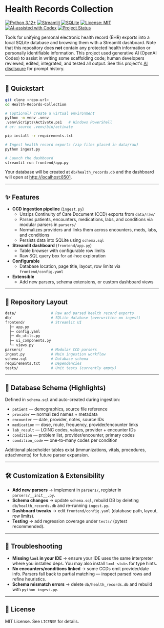 # Health Records Collection

[![Python 3.12+](https://img.shields.io/badge/python-3.12+-blue.svg)](https://www.python.org/downloads/release/python-3120/)
[![Streamlit](https://img.shields.io/badge/Streamlit-dashboard-ff4b4b.svg?logo=streamlit)](https://streamlit.io)
[![SQLite](https://img.shields.io/badge/SQLite-database-07405e.svg?logo=sqlite)](https://www.sqlite.org)
[![License: MIT](https://img.shields.io/badge/License-MIT-green.svg)](LICENSE)
[![AI-assisted with Codex](https://img.shields.io/badge/AI--Assisted-OpenAI_Codex-blueviolet?logo=openai&logoColor=white)](https://www.chatgpt.com)
[![Project Status](https://img.shields.io/badge/status-in%20progress-yellow.svg)](#)

Tools for unifying personal electronic health record (EHR) exports into a local SQLite database and browsing them with a Streamlit dashboard. Note that this repository does **not** contain any protected health information or personally identifiable information. This project used generative AI (OpenAI Codex) to assist in writing some scaffolding code; human developers reviewed, edited, integrated, and tested all output. See this project's [AI disclsoure](https://github.com/lparlett/Health-Records-Collection/blob/main/AI_dislosure.md) for prompt history.

---

## 🚀 Quickstart

```bash
git clone <repo-url>
cd Health-Records-Collection

# (optional) create a virtual environment
python -m venv .venv
.venv\Scripts\Activate.ps1   # Windows PowerShell
# or: source .venv/bin/activate

pip install -r requirements.txt

# Ingest health record exports (zip files placed in data/raw)
python ingest.py

# Launch the dashboard
streamlit run frontend/app.py
```

Your database will be created at `db/health_records.db` and the dashboard will open at [http://localhost:8501](http://localhost:8501).

---

## ✨ Features

- **CCD ingestion pipeline** (`ingest.py`)
  - Unzips Continuity of Care Document (CCD) exports from `data/raw/`
  - Parses patients, encounters, medications, labs, and conditions via modular parsers in `parsers/`
  - Normalizes providers and links them across encounters, meds, labs, and conditions
  - Persists data into SQLite using `schema.sql`
- **Streamlit dashboard** (`frontend/app.py`)
  - Table browser with configurable row limits
  - Raw SQL query box for ad-hoc exploration
- **Configurable**
  - Database location, page title, layout, row limits via `frontend/config.yaml`
- **Extensible**
  - Add new parsers, schema extensions, or custom dashboard views

---

## 📂 Repository Layout

```bash
data/                # Raw and parsed health record exports
db/                  # SQLite database (overwritten on ingest)
frontend/            # Streamlit UI
  ├─ app.py
  ├─ config.yaml
  ├─ db_utils.py
  ├─ ui_components.py
  └─ views.py
parsers/             # Modular CCD parsers
ingest.py            # Main ingestion workflow
schema.sql           # Database schema
requirements.txt     # Dependencies
tests/               # Unit tests (currently empty)
```

---

## 🧱 Database Schema (Highlights)

Defined in `schema.sql` and auto-created during ingestion:

- `patient` — demographics, source file reference  
- `provider` — normalized names + metadata  
- `encounter` — date, provider, notes, source IDs  
- `medication` — dose, route, frequency, provider/encounter links  
- `lab_result` — LOINC codes, values, provider + encounter IDs  
- `condition` — problem list, provider/encounter, primary codes  
- `condition_code` — one-to-many codes per condition  

Additional placeholder tables exist (immunizations, vitals, procedures, attachments) for future parser expansion.

---

## 🛠️ Customization & Extensibility

- **Add new parsers** → implement in `parsers/`, register in `parsers/__init__.py`.  
- **Schema changes** → update `schema.sql`, rebuild DB by deleting `db/health_records.db` and re-running `ingest.py`.  
- **Dashboard tweaks** → edit `frontend/config.yaml` (database path, layout, row limits).  
- **Testing** → add regression coverage under `tests/` (pytest recommended).

---

## 🐞 Troubleshooting

- **Missing `lxml` in your IDE** → ensure your IDE uses the same interpreter where you installed deps. You may also install `lxml-stubs` for type hints.  
- **No encounters/conditions linked** → some CCDs omit provider/date info. Parsers fall back to partial matching — inspect parsed rows and refine heuristics.  
- **Schema mismatch errors** → delete `db/health_records.db` and rebuild with `python ingest.py`.  

---

## 📜 License

MIT License. See `LICENSE` for details.
